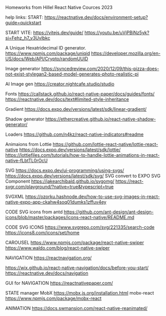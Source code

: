 Homeworks from Hillel React Native Cources 2023

help links:
START:
https://reactnative.dev/docs/environment-setup?guide=quickstart

START VITE:
https://vitejs.dev/guide/
https://youtu.be/uVjPBiNz5yk?si=Fehz_h7_v3Uvlbkc

A Unique Hexatridecimal ID generator.
https://www.npmjs.com/package/uniqid
https://developer.mozilla.org/en-US/docs/Web/API/Crypto/randomUUID

Image generator
https://syncedreview.com/2020/12/09/this-pizza-does-not-exist-stylegan2-based-model-generates-photo-realistic-pi

AI Image gen
https://creator.nightcafe.studio/studio

Fonts
https://callstack.github.io/react-native-paper/docs/guides/fonts/
https://reactnative.dev/docs/text#limited-style-inheritance

Gradient
https://docs.expo.dev/versions/latest/sdk/linear-gradient/

Shadow generator
https://ethercreative.github.io/react-native-shadow-generator/

Loaders
https://github.com/n4kz/react-native-indicators#readme

Animaions from Lottie
https://github.com/lottie-react-native/lottie-react-native
https://docs.expo.dev/versions/latest/sdk/lottie/
https://lottiefiles.com/tutorials/how-to-handle-lottie-animations-in-react-native-fLbtTL0rOcU

SVG
https://docs.expo.dev/ui-programming/using-svgs/
https://docs.expo.dev/versions/latest/sdk/svg/
SVG convert to EXPO SVG Component
https://jakearchibald.github.io/svgomg/
https://react-svgr.com/playground/?native=true&typescript=true

SVGXML
https://ozorku.hashnode.dev/how-to-use-svg-images-in-react-native-expo-app-ckahw4soq01dumks1zffuv4ey

CODE SVG icons from antd
https://github.com/ant-design/ant-design-icons/blob/master/packages/icons-react-native/README.md

CODE SVG ICONS
https://www.svgrepo.com/svg/221335/search-code
https://icons8.com/icons/set/home

CAROUSEL
https://www.npmjs.com/package/react-native-swiper
https://www.waldo.com/blog/react-native-swiper

NAVIGATION
https://reactnavigation.org/

https://wix.github.io/react-native-navigation/docs/before-you-start/
https://reactnative.dev/docs/navigation

GUI for NAVIGATION
https://reactnativepaper.com/

STATE manager
MobX
https://mobx.js.org/installation.html
mobx-react
https://www.npmjs.com/package/mobx-react

ANIMATION
https://docs.swmansion.com/react-native-reanimated/
